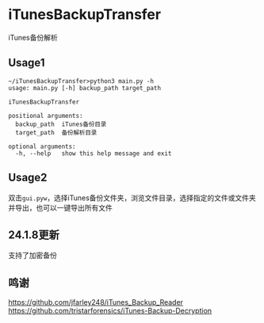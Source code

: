 # iTunesBackupTransfer
iTunes备份解析
## Usage1
```PlainText
~/iTunesBackupTransfer>python3 main.py -h
usage: main.py [-h] backup_path target_path

iTunesBackupTransfer

positional arguments:
  backup_path  iTunes备份目录
  target_path  备份解析目录

optional arguments:
  -h, --help   show this help message and exit
```
## Usage2
双击`gui.pyw`，选择iTunes备份文件夹，浏览文件目录，选择指定的文件或文件夹并导出，也可以一键导出所有文件
## 24.1.8更新
支持了加密备份

## 鸣谢
https://github.com/jfarley248/iTunes_Backup_Reader
https://github.com/tristarforensics/iTunes-Backup-Decryption
